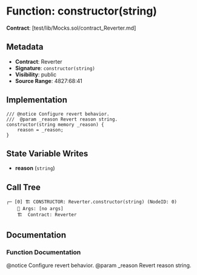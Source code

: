 # Function: constructor(string)

**Contract**: [test/lib/Mocks.sol/contract_Reverter.md]

## Metadata

- **Contract**: Reverter
- **Signature**: `constructor(string)`
- **Visibility**: public
- **Source Range**: 4827:68:41

## Implementation

```solidity
/// @notice Configure revert behavior.
///  @param _reason Revert reason string.
constructor(string memory _reason) {
    reason = _reason;
}
```

## State Variable Writes

- **reason** (`string`)

## Call Tree

```
┌─ [0] 🏗️ CONSTRUCTOR: Reverter.constructor(string) (NodeID: 0)
    💬 Args: [no args]
    🏗️  Contract: Reverter
```

## Documentation

### Function Documentation

@notice Configure revert behavior.
 @param _reason Revert reason string.
